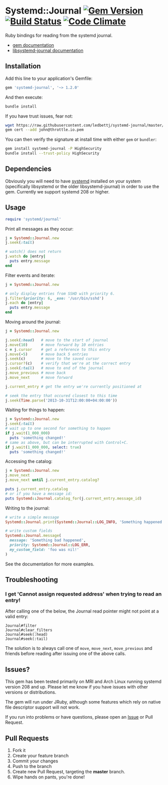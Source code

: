 # Systemd::Journal [![Gem Version](https://badge.fury.io/rb/systemd-journal.png)](http://badge.fury.io/rb/systemd-journal)  [![Build Status](https://travis-ci.org/ledbettj/systemd-journal.png?branch=master)](https://travis-ci.org/ledbettj/systemd-journal) [![Code Climate](https://codeclimate.com/github/ledbettj/systemd-journal.png)](https://codeclimate.com/github/ledbettj/systemd-journal)

Ruby bindings for reading from the systemd journal.

* [gem documentation](http://rubydoc.info/gems/systemd-journal)
* [libsystemd-journal documentation](http://www.freedesktop.org/software/systemd/man/sd-journal.html)

## Installation

Add this line to your application's Gemfile:

```ruby
gem 'systemd-journal', '~> 1.2.0'
```

And then execute:

```sh
bundle install
```

If you have trust issues, fear not:

```sh
wget https://raw.githubusercontent.com/ledbettj/systemd-journal/master/certs/john@throttle.io.pem
gem cert --add john@throttle.io.pem
```

You can then verify the signature at install time with either `gem` or `bundler`:

```sh
gem install systemd-journal -P HighSecurity
bundle install --trust-policy HighSecurity
```

## Dependencies

Obviously you will need to have
[systemd](http://www.freedesktop.org/wiki/Software/systemd/) installed on your
system (specifically libsystemd or the older libsystemd-journal) in order to
use the gem.  Currently we support systemd 208 or higher.

## Usage

```ruby
require 'systemd/journal'
```

Print all messages as they occur:

```ruby
j = Systemd::Journal.new
j.seek(:tail)

# watch() does not return
j.watch do |entry|
  puts entry.message
end
```

Filter events and iterate:

```ruby
j = Systemd::Journal.new

# only display entries from SSHD with priority 6.
j.filter(priority: 6, _exe: '/usr/bin/sshd')
j.each do |entry|
  puts entry.message
end
```

Moving around the journal:

```ruby
j = Systemd::Journal.new

j.seek(:head)   # move to the start of journal
j.move(10)      # move forward by 10 entries
c = j.cursor    # get a reference to this entry
j.move(-5)      # move back 5 entries
j.seek(c)       # move to the saved cursor
j.cursor?(c)    # verify that we're at the correct entry
j.seek(:tail)   # move to end of the journal
j.move_previous # move back
j.move_next     # move forward

j.current_entry # get the entry we're currently positioned at

# seek the entry that occured closest to this time
j.seek(Time.parse('2013-10-31T12:00:00+04:00:00'))
```

Waiting for things to happen:

```ruby
j = Systemd::Journal.new
j.seek(:tail)
# wait up to one second for something to happen
if j.wait(1_000_000)
  puts 'something changed!'
# same as above, but can be interrupted with Control+C.
if j.wait(1_000_000, select: true)
  puts 'something changed!'
```

Accessing the catalog:

```ruby
j = Systemd::Journal.new
j.move_next
j.move_next until j.current_entry.catalog?

puts j.current_entry.catalog
# or if you have a message id:
puts Systemd::Journal.catalog_for(j.current_entry.message_id)
```

Writing to the journal:

```ruby
# write a simple message
Systemd::Journal.print(Systemd::Journal::LOG_INFO, 'Something happened')

# write custom fields
Systemd::Journal.message(
  message: 'Something bad happened',
  priority: Systemd::Journal::LOG_ERR,
  my_custom_field: 'foo was nil!'
)
```

See the documentation for more examples.

## Troubleshooting

### I get 'Cannot assign requested address' when trying to read an entry!

After calling one of the below, the Journal read pointer might not point at
a valid entry:

    Journal#filter
    Journal#clear_filters
    Journal#seek(:head)
    Journal#seek(:tail)

The solution is to always call one of `move`, `move_next`, `move_previous` and
friends before reading after issuing one of the above calls.

## Issues?

This gem has been tested primarily on MRI and Arch Linux running systemd version
208 and up.  Please let me know if you have issues with other versions or
distributions.

The gem will run under JRuby, although some features which rely on native file
descriptor support will not work.

If you run into problems or have questions, please open an
[Issue](https://github.com/ledbettj/systemd-journal/issues) or Pull Request.

## Pull Requests

1. Fork it
2. Create your feature branch
3. Commit your changes
4. Push to the branch
5. Create new Pull Request, targeting the __master__ branch.
6. Wipe hands on pants, you're done!
